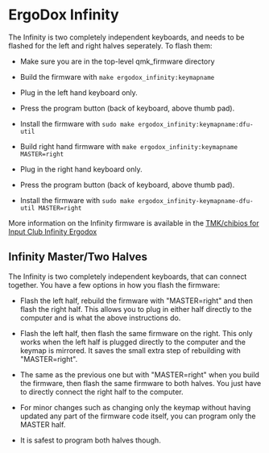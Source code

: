 # ErgoDox Infinity

The Infinity is two completely independent keyboards, and needs to be flashed
for the left and right halves seperately.  To flash them:

  - Make sure you are in the top-level qmk_firmware directory

  - Build the firmware with `make ergodox_infinity:keymapname`

  - Plug in the left hand keyboard only.

  - Press the program button (back of keyboard, above thumb pad).

  - Install the firmware with `sudo make ergodox_infinity:keymapname:dfu-util`

  - Build right hand firmware with `make ergodox_infinity:keymapname MASTER=right`

  - Plug in the right hand keyboard only.

  - Press the program button (back of keyboard, above thumb pad).

  - Install the firmware with `sudo make ergodox_infinity-keymapname-dfu-util MASTER=right`

More information on the Infinity firmware is available in the [TMK/chibios for
Input Club Infinity Ergodox](https://github.com/fredizzimo/infinity_ergodox/blob/master/README.md)

## Infinity Master/Two Halves

The Infinity is two completely independent keyboards, that can connect together.
You have a few options in how you flash the firmware:

- Flash the left half, rebuild the firmware with "MASTER=right" and then flash
  the right half.  This allows you to plug in either half directly to the
  computer and is what the above instructions do.

- Flash the left half, then flash the same firmware on the right.  This only
  works when the left half is plugged directly to the computer and the keymap
  is mirrored.  It saves the small extra step of rebuilding with
  "MASTER=right".

- The same as the previous one but with "MASTER=right" when you build the
  firmware, then flash the same firmware to both halves.  You just have to
  directly connect the right half to the computer.

- For minor changes such as changing only the keymap without having updated
  any part of the firmware code itself, you can program only the MASTER half.

- It is safest to program both halves though.
